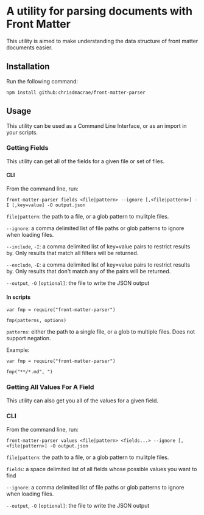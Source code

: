 # A utility for parsing documents with Front Matter

This utility is aimed to make understanding the data structure of front matter documents easier.

## Installation

Run the following command:

```
npm install github:chrisdmacrae/front-matter-parser
```

## Usage
This utility can be used as a Command Line Interface, or as an import in your scripts.

### Getting Fields
This utility can get all of the fields for a given file or set of files.

#### CLI
From the command line, run:

```
front-matter-parser fields <file|pattern> --ignore [,<file|pattern>] -I [,key=value] -O output.json
```

`file|pattern`: the path to a file, or a glob pattern to mulitple files.

`--ignore`: a comma delimited list of file paths or glob patterns to ignore when loading files.

`--include`, `-I`: a comma delimited list of key=value pairs to restrict results by. Only results that match all filters will be returned.

`--exclude`, `-E`: a comma delimited list of key=value pairs to restrict results by. Only results that don't match any of the pairs will be returned.

`--output`, `-O` `[optional]`: the file to write the JSON output

#### In scripts

```
var fmp = require("front-matter-parser")

fmp(patterns, options)
```

`patterns`: either the path to a single file, or a glob to multiple files. Does not support negation.

Example:

```
var fmp = require("front-matter-parser")

fmp("**/*.md", ")
```

### Getting All Values For A Field
This utility can also get you all of the values for a given field.

### CLI
From the command line, run:

```
front-matter-parser values <file|pattern> <fields...> --ignore [,<file|pattern>] -O output.json
```

`file|pattern`: the path to a file, or a glob pattern to mulitple files.

`fields`: a space delimited list of all fields whose possible values you want to find

`--ignore`: a comma delimited list of file paths or glob patterns to ignore when loading files.

`--output`, `-O` `[optional]`: the file to write the JSON output